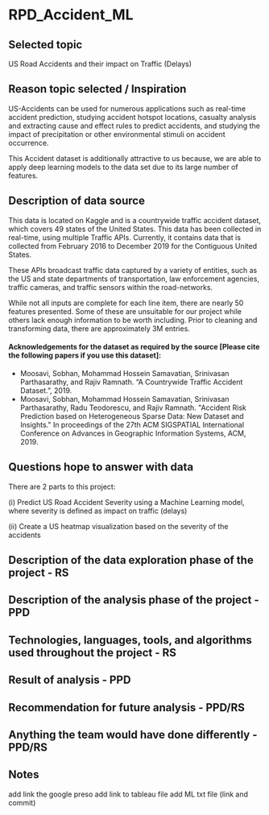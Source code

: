 # RPD_Accident_ML

## Selected topic
US Road Accidents and their impact on Traffic (Delays)

## Reason topic selected / Inspiration
US-Accidents can be used for numerous applications such as real-time accident prediction, studying accident hotspot locations, casualty analysis and extracting cause and effect rules to predict accidents, and studying the impact of precipitation or other environmental stimuli on accident occurrence. 

This Accident dataset is additionally attractive to us because, we are able to apply deep learning models to the data set due to its large number of features. 

## Description of data source
This data is located on Kaggle and is a countrywide traffic accident dataset, which covers 49 states of the United States. This data has been collected in real-time, using multiple Traffic APIs. Currently, it contains data that is collected from February 2016 to December 2019 for the Contiguous United States.

These APIs broadcast traffic data captured by a variety of entities, such as the US and state departments of transportation, law enforcement agencies, traffic cameras, and traffic sensors within the road-networks. 

While not all inputs are complete for each line item, there are nearly 50 features presented. Some of these are unsuitable for our project while others lack enough information to be worth including. Prior to cleaning and transforming data, there are approximately 3M entries.  

#### Acknowledgements for the dataset as required by the source [Please cite the following papers if you use this dataset]: 
- Moosavi, Sobhan, Mohammad Hossein Samavatian, Srinivasan Parthasarathy, and Rajiv Ramnath. “A Countrywide Traffic Accident Dataset.”, 2019.
- Moosavi, Sobhan, Mohammad Hossein Samavatian, Srinivasan Parthasarathy, Radu Teodorescu, and Rajiv Ramnath. "Accident Risk Prediction based on Heterogeneous Sparse Data: New Dataset and Insights." In proceedings of the 27th ACM SIGSPATIAL International Conference on Advances in Geographic Information Systems, ACM, 2019. 

## Questions hope to answer with data
There are 2 parts to this project:

(i) Predict US Road Accident Severity using a Machine Learning model, where severity is defined as impact on traffic (delays)

(ii) Create a US heatmap visualization based on the severity of the accidents

## Description of the data exploration phase of the project - RS


## Description of the analysis phase of the project - PPD


## Technologies, languages, tools, and algorithms used throughout the project - RS


## Result of analysis - PPD


## Recommendation for future analysis - PPD/RS


## Anything the team would have done differently - PPD/RS

## Notes
 add link the google preso
 add link to tableau file
 add ML txt file (link and commit)


